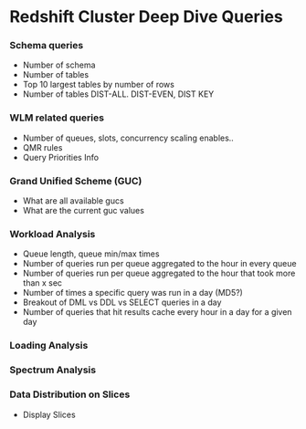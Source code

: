 Redshift Cluster Deep Dive Queries
==================================


### Schema queries
* Number of schema
* Number of tables
* Top 10 largest tables by number of rows
* Number of tables DIST-ALL. DIST-EVEN, DIST KEY


### WLM related queries
* Number of queues, slots, concurrency scaling  enables..
* QMR rules
* Query Priorities Info


### Grand Unified Scheme (GUC)
* What are all available gucs
* What are the current guc values


### Workload Analysis
* Queue length, queue min/max times 
* Number of queries run per queue aggregated to the  hour in every queue
* Number of queries run per queue aggregated to the  hour that took more than x sec
* Number of times a specific query was run in a day  (MD5?)
* Breakout of DML vs DDL vs SELECT queries in a day
* Number of queries that hit results cache every hour in a day for a given day


### Loading Analysis


### Spectrum Analysis


### Data Distribution on Slices
* Display Slices

